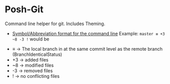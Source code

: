 # Posh-Git

Command line helper for git. Includes Theming.



- [Symbol/Abbreviation format for the command line](https://github.com/dahlbyk/posh-git/tree/v0.7.1#git-status-summary-information)
Example:
`master ≡ +3 ~8 -3 !` would be 
* ≡  -> The local branch in at the same commit level as the remote branch (BranchIdenticalStatus)
* +3 -> added files
* ~8 -> modified files
* -3 -> removed files
* ! -> no conflicting files 

